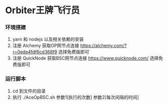 # Orbiter王牌飞行员

### 环境搭建

1. yarn 和 nodejs 以及相关依赖的安装
2. 注册 Alchemy 获取OP网节点连接 https://alchemy.com/?r=0ede4fdf6cd368f9 选择免费版即可
3. 注册 QuickNode 获取BSC网节点连接 https://www.quicknode.com/ 选择免费版即可

### 运行脚本

1. cd 到文件的目录 
2. 执行 ./AceOpBSC.sh 参数1[执行的次数] 参数2[每次间隔的时间]




